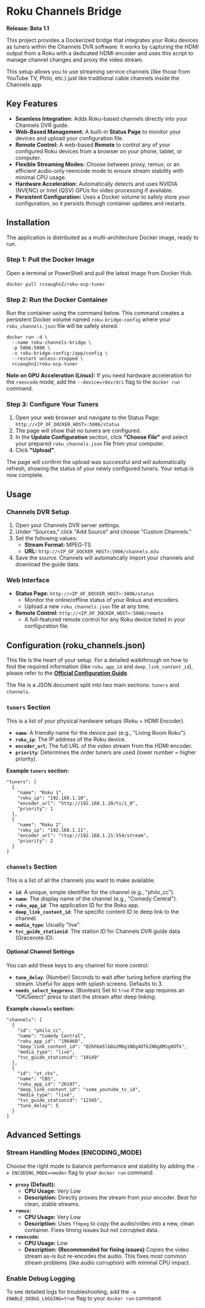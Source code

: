 # **Roku Channels Bridge**

**Release: Beta 1.1**

This project provides a Dockerized bridge that integrates your Roku devices as tuners within the Channels DVR software. It works by capturing the HDMI output from a Roku with a dedicated HDMI encoder and uses this script to manage channel changes and proxy the video stream.

This setup allows you to use streaming service channels (like those from YouTube TV, Philo, etc.) just like traditional cable channels inside the Channels app.

## **Key Features**

  * **Seamless Integration:** Adds Roku-based channels directly into your Channels DVR guide.
  * **Web-Based Management:** A built-in **Status Page** to monitor your devices and upload your configuration file.
  * **Remote Control:** A web-based **Remote** to control any of your configured Roku devices from a browser on your phone, tablet, or computer.
  * **Flexible Streaming Modes:** Choose between proxy, remux, or an efficient audio-only reencode mode to ensure stream stability with minimal CPU usage.
  * **Hardware Acceleration:** Automatically detects and uses NVIDIA (NVENC) or Intel (QSV) GPUs for video processing if available.
  * **Persistent Configuration:** Uses a Docker volume to safely store your configuration, so it persists through container updates and restarts.

## **Installation**

The application is distributed as a multi-architecture Docker image, ready to run.

### **Step 1: Pull the Docker Image**

Open a terminal or PowerShell and pull the latest image from Docker Hub.

```
docker pull rcvaughn2/roku-ecp-tuner
```

### **Step 2: Run the Docker Container**

Run the container using the command below. This command creates a persistent Docker volume named `roku-bridge-config` where your `roku_channels.json` file will be safely stored.

```
docker run -d \
  --name roku-channels-bridge \
  -p 5006:5000 \
  -v roku-bridge-config:/app/config \
  --restart unless-stopped \
  rcvaughn2/roku-ecp-tuner
```

**Note on GPU Acceleration (Linux):** If you need hardware acceleration for the `reencode` mode, add the `--device=/dev/dri` flag to the `docker run` command.

### **Step 3: Configure Your Tuners**

1.  Open your web browser and navigate to the Status Page:
    `http://<IP_OF_DOCKER_HOST>:5006/status`
2.  The page will show that no tuners are configured.
3.  In the **Update Configuration** section, click **"Choose File"** and select your prepared `roku_channels.json` file from your computer.
4.  Click **"Upload"**.

The page will confirm the upload was successful and will automatically refresh, showing the status of your newly configured tuners. Your setup is now complete.

## **Usage**

### **Channels DVR Setup**

1.  Open your Channels DVR server settings.
2.  Under "Sources," click "Add Source" and choose "Custom Channels."
3.  Set the following values:
      * **Stream Format:** MPEG-TS
      * **URL:** `http://<IP_OF_DOCKER_HOST>:5006/channels.m3u`
4.  Save the source. Channels will automatically import your channels and download the guide data.

### **Web Interface**

  * **Status Page:** `http://<IP_OF_DOCKER_HOST>:5006/status`
      * Monitor the online/offline status of your Rokus and encoders.
      * Upload a new `roku_channels.json` file at any time.
  * **Remote Control:** `http://<IP_OF_DOCKER_HOST>:5006/remote`
      * A full-featured remote control for any Roku device listed in your configuration file.

## **Configuration (roku\_channels.json)**

This file is the heart of your setup. For a detailed walkthrough on how to find the required information (like `roku_app_id` and `deep_link_content_id`), please refer to the [**Official Configuration Guide**](https://codetricks.ct.ws/roku).

The file is a JSON document split into two main sections: `tuners` and `channels`.

### **`tuners` Section**

This is a list of your physical hardware setups (Roku + HDMI Encoder).

  * **`name`**: A friendly name for the device pair (e.g., "Living Room Roku").
  * **`roku_ip`**: The IP address of the Roku device.
  * **`encoder_url`**: The full URL of the video stream from the HDMI encoder.
  * **`priority`**: Determines the order tuners are used (lower number = higher priority).

**Example `tuners` section:**

```
"tuners": [
  {
    "name": "Roku 1",
    "roku_ip": "192.168.1.10",
    "encoder_url": "http://192.168.1.20/ts/1_0",
    "priority": 1
  },
  {
    "name": "Roku 2",
    "roku_ip": "192.168.1.11",
    "encoder_url": "rtsp://192.168.1.21:554/stream",
    "priority": 2
  }
]
```

### **`channels` Section**

This is a list of all the channels you want to make available.

  * **`id`**: A unique, simple identifier for the channel (e.g., "philo\_cc").
  * **`name`**: The display name of the channel (e.g., "Comedy Central").
  * **`roku_app_id`**: The application ID for the Roku app.
  * **`deep_link_content_id`**: The specific content ID to deep link to the channel.
  * **`media_type`**: Usually "live".
  * **`tvc_guide_stationid`**: The station ID for Channels DVR guide data (Gracenote ID).

#### **Optional Channel Settings**

You can add these keys to any channel for more control:

  * **`tune_delay`**: (Number) Seconds to wait after tuning before starting the stream. Useful for apps with splash screens. Defaults to 3.
  * **`needs_select_keypress`**: (Boolean) Set to `true` if the app requires an "OK/Select" press to start the stream after deep linking.

**Example `channels` section:**

```
"channels": [
  {
    "id": "philo_cc",
    "name": "Comedy Central",
    "roku_app_id": "196460",
    "deep_link_content_id": "Q2hhbm5lbDo2MDg1NDg4OTk2NDg0Mzg0OTk",
    "media_type": "live",
    "tvc_guide_stationid": "10149"
  },
  {
    "id": "yt_cbs",
    "name": "CBS",
    "roku_app_id": "20197",
    "deep_link_content_id": "some_youtube_tv_id",
    "media_type": "live",
    "tvc_guide_stationid": "12345",
    "tune_delay": 5
  }
]
```

## **Advanced Settings**

### **Stream Handling Modes (ENCODING\_MODE)**

Choose the right mode to balance performance and stability by adding the `-e ENCODING_MODE=<mode>` flag to your `docker run` command.

  * **`proxy` (Default):**
      * **CPU Usage:** Very Low
      * **Description:** Directly proxies the stream from your encoder. Best for clean, stable streams.
  * **`remux`:**
      * **CPU Usage:** Very Low
      * **Description:** Uses `ffmpeg` to copy the audio/video into a new, clean container. Fixes timing issues but not corrupted data.
  * **`reencode`:**
      * **CPU Usage:** Low
      * **Description:** **(Recommended for fixing issues)** Copies the video stream as-is but re-encodes the audio. This fixes most common stream problems (like audio corruption) with minimal CPU impact.

### **Enable Debug Logging**

To see detailed logs for troubleshooting, add the `-e ENABLE_DEBUG_LOGGING=true` flag to your `docker run` command.
